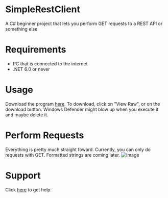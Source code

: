# SimpleRestClient
A C# beginner project that lets you perform GET requests to a REST API or something else

# Requirements
- PC that is connected to the internet
- .NET 6.0 or never

# Usage
Download the program [here](https://github.com/elixss/SimpleRestClient/blob/master/Download/PerformApiCalls.exe 'Download here'). To download, click on "View Raw", or on the download button. Windows Defender might blow up when you execute it and maybe delete it.

# Perform Requests
Everything is pretty much straight foward. Currently, you can only do requests with GET. Formatted strings are coming later.
![image](https://user-images.githubusercontent.com/83035531/159176967-4e73d0d4-cf7f-4b1f-80cb-48beb2424d28.png 'A simple GET request')

# Support
Click [here](https://discord.gg/kB2zAqzJTu 'Support server') to get help.
